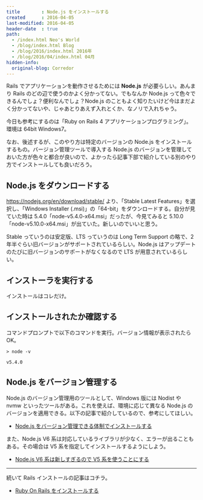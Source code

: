 ```yaml
---
title        : Node.js をインストールする
created      : 2016-04-05
last-modified: 2016-04-05
header-date  : true
path:
  - /index.html Neo's World
  - /blog/index.html Blog
  - /blog/2016/index.html 2016年
  - /blog/2016/04/index.html 04月
hidden-info:
  original-blog: Corredor
---
```


Rails でアプリケーションを動作させるためには __Node.js__ が必要らしい。あんまり Rails のどの辺で使うのかよく分かってない。でもなんか Node.js って色々できるんでしょ？便利なんでしょ？Node.js のこともよく知りたいけど今はまだよく分かってないや、じゃあとりあえず入れとくか、なノリで入れちゃう。

今日も参考にするのは「Ruby on Rails 4 アプリケーションプログラミング」。環境は 64bit Windows7。

なお、後述するが、このやり方は特定のバージョンの Node.js をインストールするもの。バージョン管理ツールで導入する Node.js のバージョンを管理しておいた方が色々と都合が良いので、よかったら記事下部で紹介している別のやり方でインストールしても良いだろう。

## Node.js をダウンロードする

<https://nodejs.org/en/download/stable/> より、「Stable Latest Features」を選択し、「Windows Installer (.msi)」の「64-bit」をダウンロードする。自分が見ていた時は 5.4.0「node-v5.4.0-x64.msi」だったが、今見てみると 5.10.0「node-v5.10.0-x64.msi」が出ていた。新しいのでいいと思う。

Stable っていうのは安定版、LTS っていうのは Long Term Support の略で、2年半ぐらい旧バージョンがサポートされているらしい。Node.js はアップデートのたびに旧バージョンのサポートがなくなるので LTS が用意されているらしい。

## インストーラを実行する

インストールはコレだけ。

## インストールされたか確認する

コマンドプロンプトで以下のコマンドを実行。バージョン情報が表示されたら OK。

```batch
> node -v

v5.4.0
```

## Node.js をバージョン管理する

Node.js のバージョン管理用のツールとして、Windows 版には Nodist や nvmw といったツールがある。これを使えば、環境に応じて異なる Node.js のバージョンを適用できる。以下の記事で紹介しているので、参考にしてほしい。

- [Node.js をバージョン管理できる体制でインストールする](/blog/2016/05/26-01.html)

また、Node.js V6 系は対応しているライブラリが少なく、エラーが出ることもある。その場合は V5 系を指定してインストールするようにしよう。

- [Node.js V6 系は新しすぎるので V5 系を使うことにする](/blog/2016/05/27-01.html)

---

続いて Rails インストールの記事はコチラ。

- [Ruby On Rails をインストールする](27-01.html)
